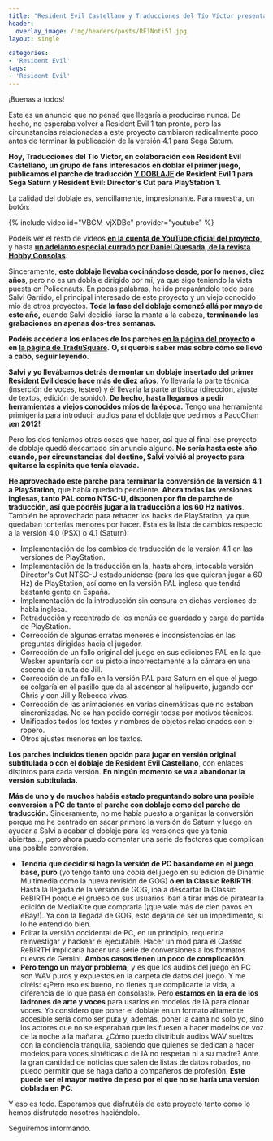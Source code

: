 ```yaml
---
title: "Resident Evil Castellano y Traducciones del Tío Víctor presentan Resident Evil 1 doblado"
header:
  overlay_image: /img/headers/posts/RE1Noti51.jpg
layout: single

categories:
- 'Resident Evil'
tags:
- 'Resident Evil'
---
```


¡Buenas a todos!

Este es un anuncio que no pensé que llegaría a producirse nunca. De hecho, no esperaba volver a Resident Evil 1 tan pronto, pero las circunstancias 
relacionadas a este proyecto cambiaron radicalmente poco antes de terminar la publicación de la versión 4.1 para Sega Saturn.

**Hoy, Traducciones del Tío Víctor, en colaboración con Resident Evil Castellano, un grupo de fans interesados en doblar el primer juego, publicamos 
el parche de traducción <ins>Y DOBLAJE</ins> de Resident Evil 1 para Sega Saturn y Resident Evil: Director's Cut para PlayStation 1.**

La calidad del doblaje es, sencillamente, impresionante. Para muestra, un botón:

{% include video id="VBGM-vjXDBc" provider="youtube" %}

Podéis ver el resto de vídeos **[en la cuenta de YouTube oficial del proyecto](https://www.youtube.com/@RESIDENTEVILCASTELLANO?cbrd=1)**, y hasta 
**[un adelanto especial currado por Daniel Quesada, de la revista Hobby Consolas](https://www.youtube.com/watch?v=pS0q9trbpaE)**.

Sinceramente, **este doblaje llevaba cocinándose desde, por lo menos, diez años**, pero no es un doblaje dirigido por mí, ya que sigo teniendo la 
vista puesta en Policenauts. En pocas palabras, he ido preparándolo todo para Salvi Garrido, el principal interesado de este proyecto y un viejo conocido 
mío de otros proyectos. **Toda la fase del doblaje comenzó allá por mayo de este año,** cuando Salvi decidió liarse la manta a la cabeza, **terminando 
las grabaciones en apenas dos-tres semanas.**

**Podéis acceder a los enlaces de los parches [en la página del proyecto](https://tiovictor.romhackhispano.org/resident-evil-directors-cut/) o en [la página de TraduSquare](https://tradusquare.es/proyectos/resident-evil-director/).** **O, si queréis saber más sobre cómo se llevó a cabo, seguir leyendo.**

<!--more-->

**Salvi y yo llevábamos detrás de montar un doblaje insertado del primer Resident Evil desde hace más de diez años**. Yo llevaría la parte técnica (inserción de voces, 
testeo) y él llevaría la parte artística (dirección, ajuste de textos, edición de sonido). **De hecho, hasta llegamos a pedir herramientas a viejos conocidos míos de la 
época.** Tengo una herramienta primigenia para introducir audios para el doblaje que pedimos a PacoChan **¡en 2012!**

Pero los dos teníamos otras cosas que hacer, así que al final ese proyecto de doblaje quedó descartado sin anuncio alguno. **No sería hasta este año cuando, por circunstancias 
del destino, Salvi volvió al proyecto para quitarse la espinita que tenía clavada.**

**He aprovechado este parche para terminar la conversión de la versión 4.1 a PlayStation**, que había quedado pendiente. **Ahora todas las versiones inglesas, tanto 
PAL como NTSC-U, disponen por fin de parche de traducción, así que podréis jugar a la traducción a los 60 Hz nativos**. También he aprovechado para rehacer los 
hacks de PlayStation, ya que quedaban tonterías menores por hacer. Esta es la lista de cambios respecto a la versión 4.0 (PSX) o 4.1 (Saturn):

  - Implementación de los cambios de traducción de la versión 4.1 en 
    las versiones de PlayStation.
  - Implementación de la traducción en la, hasta ahora, intocable 
    versión Director's Cut NTSC-U estadounidense (para los que quieran 
    jugar a 60 Hz) de PlayStation, así como en la versión PAL inglesa 
    que tendrá bastante gente en España.
  - Implementación de la introducción sin censura en dichas versiones 
    de habla inglesa.
  - Retraducción y recentrado de los menús de guardado y carga de 
    partida de PlayStation.
  - Corrección de algunas erratas menores e inconsistencias en las 
    preguntas dirigidas hacia el jugador.
  - Corrección de un fallo original del juego en sus ediciones PAL en 
    la que Wesker apuntaría con su pistola incorrectamente a la cámara 
    en una escena de la ruta de Jill.
  - Corrección de un fallo en la versión PAL para Saturn en el que el 
    juego se colgaría en el pasillo que da al ascensor al helipuerto, 
    jugando con Chris y con Jill y Rebecca vivas.
  - Corrección de las animaciones en varias cinemáticas que no estaban 
    sincronizadas. No se han podido corregir todas por motivos técnicos.
  - Unificados todos los textos y nombres de objetos relacionados con 
    el ropero.
  - Otros ajustes menores en los textos.

**Los parches incluidos tienen opción para jugar en versión original subtitulada o con el doblaje de Resident Evil Castellano**, con enlaces distintos para cada 
versión. **En ningún momento se va a abandonar la versión subtitulada.**

**Más de uno y de muchos habéis estado preguntando sobre una posible conversión a PC de tanto el parche con doblaje como del parche de traducción.** Sinceramente, no 
me había puesto a organizar la conversión porque me he centrado en sacar primero la versión de Saturn y luego en ayudar a Salvi a acabar el doblaje para las versiones 
que ya tenía abiertas..., pero ahora puedo comentar una serie de factores que complican una posible conversión.
 - **Tendría que decidir si hago la versión de PC basándome en el juego base, puro** (yo tengo tanto una copia del juego en su edición de Dinamic Multimedia como la 
   nueva revisión de GOG) **o en la Classic ReBIRTH.** Hasta la llegada de la versión de GOG, iba a descartar la Classic ReBIRTH porque el grueso de sus usuarios iban 
   a tirar más de piratear la edición de MediaKite que comprarla (¡que vale más de cien pavos en eBay!). Ya con la llegada de GOG, esto dejaría de ser un impedimento, 
   si lo he entendido bien.
 - Editar la versión occidental de PC, en un principio, requeriría reinvestigar y hackear el ejecutable. Hacer un mod para el Classic ReBIRTH implicaría hacer una serie 
   de conversiones a los formatos nuevos de Gemini. **Ambos casos tienen un poco de complicación.**
 - **Pero tengo un mayor problema,** y es que los audios del juego en PC son WAV puros y expuestos en la carpeta de datos del juego. Y me diréis: «¡Pero eso es bueno, no tienes 
   que complicarte la vida, a diferencia de lo que pasa en consolas!». Pero **estamos en la era de los ladrones de arte y voces** para usarlos en modelos de IA para clonar voces. 
   Yo considero que poner el doblaje en un formato altamente accesible sería como ser puta y, además, poner la cama no solo yo, sino los actores que no se esperaban que les 
   fuesen a hacer modelos de voz de la noche a la mañana. ¿Cómo puedo distribuir audios WAV sueltos con la conciencia tranquila, sabiendo que quienes se dedican a hacer modelos 
   para voces sintéticas o de IA no respetan ni a su madre? Ante la gran cantidad de noticias que salen de listas de datos robados, no puedo permitir que se haga daño a compañeros 
   de profesión. **Este puede ser el mayor motivo de peso por el que no se haría una versión doblada en PC.**

Y eso es todo. Esperamos que disfrutéis de este proyecto tanto como lo hemos disfrutado nosotros haciéndolo.

Seguiremos informando.


